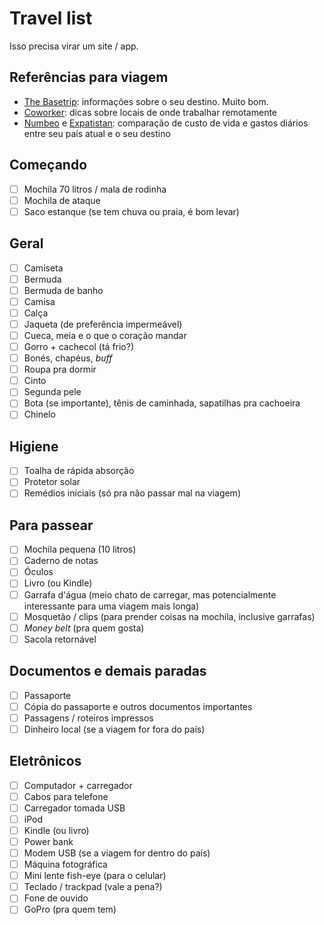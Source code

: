 # Travel list

Isso precisa virar um site / app.

## Referências para viagem

* [The Basetrip](https://www.thebasetrip.com/): informações sobre o seu destino. Muito bom.
* [Coworker](https://www.coworker.com/): dicas sobre locais de onde trabalhar remotamente
* [Numbeo](https://www.numbeo.com/cost-of-living/comparison.jsp) e [Expatistan](https://www.expatistan.com/cost-of-living): comparação de custo de vida e gastos diários entre seu país atual e o seu destino

## Começando
- [ ] Mochila 70 litros / mala de rodinha
- [ ] Mochila de ataque
- [ ] Saco estanque (se tem chuva ou praia, é bom levar)

## Geral
- [ ] Camiseta
- [ ] Bermuda
- [ ] Bermuda de banho
- [ ] Camisa
- [ ] Calça
- [ ] Jaqueta (de preferência impermeável)
- [ ] Cueca, meia e o que o coração mandar
- [ ] Gorro + cachecol (tá frio?)
- [ ] Bonés, chapéus, _buff_
- [ ] Roupa pra dormir
- [ ] Cinto
- [ ] Segunda pele
- [ ] Bota (se importante), tênis de caminhada, sapatilhas pra cachoeira
- [ ] Chinelo

## Higiene
- [ ] Toalha de rápida absorção
- [ ] Protetor solar
- [ ] Remédios iniciais (só pra não passar mal na viagem)

## Para passear
- [ ] Mochila pequena (10 litros) 
- [ ] Caderno de notas
- [ ] Óculos
- [ ] Livro (ou Kindle)
- [ ] Garrafa d'água (meio chato de carregar, mas potencialmente interessante para uma viagem mais longa)
- [ ] Mosquetão / clips (para prender coisas na mochila, inclusive garrafas)
- [ ] _Money belt_ (pra quem gosta)
- [ ] Sacola retornável

## Documentos e demais paradas
- [ ] Passaporte
- [ ] Cópia do passaporte e outros documentos importantes
- [ ] Passagens / roteiros impressos
- [ ] Dinheiro local (se a viagem for fora do país)

## Eletrônicos
- [ ] Computador + carregador
- [ ] Cabos para telefone
- [ ] Carregador tomada USB
- [ ] iPod
- [ ] Kindle (ou livro)
- [ ] Power bank
- [ ] Modem USB (se a viagem for dentro do país)
- [ ] Máquina fotográfica
- [ ] Mini lente fish-eye (para o celular)
- [ ] Teclado / trackpad (vale a pena?)
- [ ] Fone de ouvido
- [ ] GoPro (pra quem tem)
